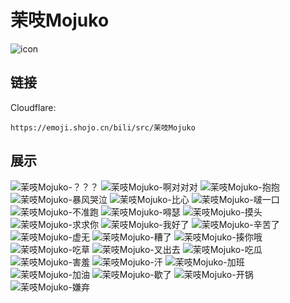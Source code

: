 # 茉吱Mojuko
![icon](https://emoji.shojo.cn/bili/src/茉吱Mojuko/icon.png)
## 链接
Cloudflare:
```
https://emoji.shojo.cn/bili/src/茉吱Mojuko
```
## 展示
![茉吱Mojuko-？？？](https://emoji.shojo.cn/bili/src/茉吱Mojuko/茉吱Mojuko-？？？.png)
![茉吱Mojuko-啊对对对](https://emoji.shojo.cn/bili/src/茉吱Mojuko/茉吱Mojuko-啊对对对.png)
![茉吱Mojuko-抱抱](https://emoji.shojo.cn/bili/src/茉吱Mojuko/茉吱Mojuko-抱抱.png)
![茉吱Mojuko-暴风哭泣](https://emoji.shojo.cn/bili/src/茉吱Mojuko/茉吱Mojuko-暴风哭泣.png)
![茉吱Mojuko-比心](https://emoji.shojo.cn/bili/src/茉吱Mojuko/茉吱Mojuko-比心.png)
![茉吱Mojuko-啵一口](https://emoji.shojo.cn/bili/src/茉吱Mojuko/茉吱Mojuko-啵一口.png)
![茉吱Mojuko-不准跑](https://emoji.shojo.cn/bili/src/茉吱Mojuko/茉吱Mojuko-不准跑.png)
![茉吱Mojuko-嘚瑟](https://emoji.shojo.cn/bili/src/茉吱Mojuko/茉吱Mojuko-嘚瑟.png)
![茉吱Mojuko-摸头](https://emoji.shojo.cn/bili/src/茉吱Mojuko/茉吱Mojuko-摸头.png)
![茉吱Mojuko-求求你](https://emoji.shojo.cn/bili/src/茉吱Mojuko/茉吱Mojuko-求求你.png)
![茉吱Mojuko-我好了](https://emoji.shojo.cn/bili/src/茉吱Mojuko/茉吱Mojuko-我好了.png)
![茉吱Mojuko-辛苦了](https://emoji.shojo.cn/bili/src/茉吱Mojuko/茉吱Mojuko-辛苦了.png)
![茉吱Mojuko-虚无](https://emoji.shojo.cn/bili/src/茉吱Mojuko/茉吱Mojuko-虚无.png)
![茉吱Mojuko-糟了](https://emoji.shojo.cn/bili/src/茉吱Mojuko/茉吱Mojuko-糟了.png)
![茉吱Mojuko-揍你哦](https://emoji.shojo.cn/bili/src/茉吱Mojuko/茉吱Mojuko-揍你哦.png)
![茉吱Mojuko-吃草](https://emoji.shojo.cn/bili/src/茉吱Mojuko/茉吱Mojuko-吃草.png)
![茉吱Mojuko-叉出去](https://emoji.shojo.cn/bili/src/茉吱Mojuko/茉吱Mojuko-叉出去.png)
![茉吱Mojuko-吃瓜](https://emoji.shojo.cn/bili/src/茉吱Mojuko/茉吱Mojuko-吃瓜.png)
![茉吱Mojuko-害羞](https://emoji.shojo.cn/bili/src/茉吱Mojuko/茉吱Mojuko-害羞.png)
![茉吱Mojuko-汗](https://emoji.shojo.cn/bili/src/茉吱Mojuko/茉吱Mojuko-汗.png)
![茉吱Mojuko-加班](https://emoji.shojo.cn/bili/src/茉吱Mojuko/茉吱Mojuko-加班.png)
![茉吱Mojuko-加油](https://emoji.shojo.cn/bili/src/茉吱Mojuko/茉吱Mojuko-加油.png)
![茉吱Mojuko-歇了](https://emoji.shojo.cn/bili/src/茉吱Mojuko/茉吱Mojuko-歇了.png)
![茉吱Mojuko-开锅](https://emoji.shojo.cn/bili/src/茉吱Mojuko/茉吱Mojuko-开锅.png)
![茉吱Mojuko-嫌弃](https://emoji.shojo.cn/bili/src/茉吱Mojuko/茉吱Mojuko-嫌弃.png)

